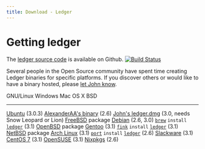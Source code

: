 ```yaml
---
title: Download - Ledger
---
```


# Getting ledger

The [ledger source code](http://git.ledger-cli.org/) is available on Github.
[![Build Status](https://travis-ci.org/ledger/ledger.svg?branch=master)](https://travis-ci.org/ledger/ledger)

Several people in the Open Source community have spent time creating
Ledger binaries for specific platforms. If you discover others or would
like to have a binary hosted, please
[let John know](mailto:jwiegley@gmail.com).

  GNU/Linux                                                                                      Windows                                                                              Mac OS X                                                                                                                                              BSD
  ---------------------------------------------------------------------------------------------- ------------------------------------------------------------------------------------ ----------------------------------------------------------------------------------------------------------------------------------------------------- ---------------------------------------------------------------------------------------
  [Ubuntu](https://launchpad.net/~mbudde/+archive/ledger) (3.0.3)                                [AlexanderAA's binary](https://github.com/AlexanderAA/ledger_binaries_windows) (2.6)  [John's ledger.dmg](http://ftp.newartisans.com/pub/ledger/ledger-devel-3.0.0-20120510.dmg) (3.0, needs Snow Leopard or Lion)                         [FreeBSD](http://portsmon.freebsd.org/portoverview.py?category=finance&portname=ledger) package
  [Debian](https://tracker.debian.org/pkg/ledger) (2.6, 3.0)                                                                                                                          [`brew`](http://brew.sh) `install` [`ledger`](http://braumeister.org/formula/ledger) (3.1)                                                            [OpenBSD](http://cvsweb.openbsd.org/cgi-bin/cvsweb/ports/productivity/ledger/) package
  [Gentoo](http://packages.gentoo.org/package/app-office/ledger) (3.1)                                                                                                                [`fink`](http://www.finkproject.org/) `install` [`ledger`](http://pdb.finkproject.org/pdb/package.php/ledger) (3.1)                                   [NetBSD](http://pkgsrc.se/wip/ledger) package
  [Arch Linux](https://aur.archlinux.org/packages/ledger/) (3.1)                                                                                                                      [`port`](https://www.macports.org/) `install` [`ledger`](https://trac.macports.org/browser/trunk/dports/finance/ledger/Portfile) (2.6)
  [Slackware](http://slackbuilds.org/repository/14.1/business/ledger/) (3.1)
  [CentOS 7](http://pkgs.org/centos-7/epel-testing-x86_64/ledger-3.1-2.el7.x86_64.rpm.html) (3.1)
  [OpenSUSE](http://software.opensuse.org/package/ledger?search_term=ledger) (3.1)
  [Nixpkgs](http://hydra.nixos.org/job/nixpkgs/trunk/ledger/) (2.6)

